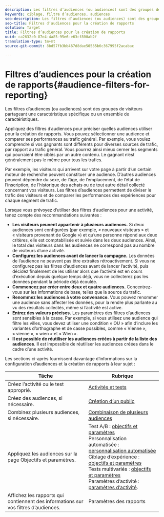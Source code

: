 ```yaml
---
description: Les filtres d’audiences (ou audiences) sont des groupes de visiteurs partageant une caractéristique spécifique ou un ensemble de caractéristiques.
keywords: ciblage, filtre d’audiences, audiences
seo-description: Les filtres d’audiences (ou audiences) sont des groupes de visiteurs partageant une caractéristique spécifique ou un ensemble de caractéristiques.
seo-title: Filtres d’audiences pour la création de rapports
solution: Target
title: Filtres d’audiences pour la création de rapports
uuid: ca2632c0-87e4-4a85-95e6-e63cf800ab2f
translation-type: tm+mt
source-git-commit: 8bd57fb3bb467d8dae50535b6c367995f2acabac

---
```



# Filtres d’audiences pour la création de rapports{#audience-filters-for-reporting}

Les filtres d’audiences (ou audiences) sont des groupes de visiteurs partageant une caractéristique spécifique ou un ensemble de caractéristiques.

Appliquez des filtres d’audiences pour préciser quelles audiences utiliser pour la création de rapports. Vous pouvez sélectionner une audience et comparer ses performances au trafic général. Par exemple, vous voulez comprendre si vos gagnants sont différents pour diverses sources de trafic, par rapport au trafic général. Vous pourrez ainsi mieux cerner les segments qui pourraient être ciblés par un autre contenu. Le gagnant n’est généralement pas le même pour tous les trafics.

Par exemple, les visiteurs qui arrivent sur votre page à partir d’un certain moteur de recherche peuvent constituer une audience. D’autres audiences peuvent dépendre du sexe, de l’âge, de l’emplacement, de l’état de l’inscription, de l’historique des achats ou de tout autre détail collecté concernant vos visiteurs. Les filtres d’audiences permettent de diviser le trafic des visiteurs et de comparer les performances des expériences pour chaque segment de trafic.

Lorsque vous prévoyez d’utiliser des filtres d’audiences pour une activité, tenez compte des recommandations suivantes :

* **Les visiteurs peuvent appartenir à plusieurs audiences.** Si deux audiences sont configurées (par exemple, « nouveaux visiteurs » et « visiteurs provenant de Google ») et qu’une personne répond aux deux critères, elle est comptabilisée et suivie dans les deux audiences. Ainsi, le total des visiteurs dans les audiences ne correspond pas au nombre de visiteurs d’une activité.
* **Configurez les audiences avant de lancer la campagne.** Les données de l’audience ne peuvent pas être extraites rétroactivement. Si vous ne configurez pas les filtres d’audiences avant de lancer l’activité, puis décidez finalement de les utiliser alors que l’activité est en cours d’exécution depuis quelque temps déjà, vous ne collecterez pas les données pendant la période déjà écoulée.
* **Commencez par créer entre deux et quatre audiences.** Concentrez-vous sur les informations de base, telles que la source du trafic.
* **Renommez les audiences à votre convenance.** Vous pouvez renommer une audience sans affecter les données, pour la rendre plus parlante au vu des résultats collectés, même si l’activité est active.
* **Entrez des valeurs précises.** Les paramètres des filtres d’audiences sont sensibles à la casse. Par exemple, si vous utilisez une audience qui filtre les villes, vous devez utiliser une condition « OU » afin d’inclure les variantes d’orthographe et de casse possibles, comme « Vienne », « vienne », « wien » et « Wien ».
* **Il est possible de réutiliser les audiences créées à partir de la liste des audiences.** Il est impossible de réutiliser les audiences créées dans le cadre d’une activité.

Les sections ci-après fournissent davantage d’informations sur la configuration d’audiences et la création de rapports à leur sujet :

| Tâche | Rubrique |
|--- |--- |
| Créez l’activité ou le test approprié. | [Activités et tests](/help/c-intro/target-key-concepts.md) |
| Créez des audiences, si nécessaire. | [Création d’un public](/help/c-target/c-audiences/create-audience.md) |
| Combinez plusieurs audiences, si nécessaire. | [Combinaison de plusieurs audiences](/help/c-target/combining-multiple-audiences.md) |
| Appliquez les audiences sur la page Objectifs et paramètres. | Test A/B : [objectifs et paramètres](/help/c-activities/t-test-ab/t-test-create-ab/ab-goals-and-settings.md)<br>Personnalisation automatisée : [personnalisation automatisée](/help/c-activities/t-automated-personalization/automated-personalization.md)<br>Ciblage d’expérience : [objectifs et paramètres](/help/c-activities/t-experience-target/t-xt-create/xt-goals-and-settings.md)<br>Tests multivariés : [objectifs et paramètres](/help/c-activities/c-multivariate-testing/t-create-multivariate-test/goals-and-settings.md)<br>Paramètres d’activité : [paramètres d’activité](/help/c-activities/activity-settings.md). |
| Affichez les rapports qui contiennent des informations sur vos filtres d’audiences. | Paramètres des rapports |


